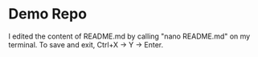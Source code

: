 # Demo Repo

I edited the content of README.md by calling "nano README.md" on my terminal.
To save and exit, Ctrl+X -> Y -> Enter.
